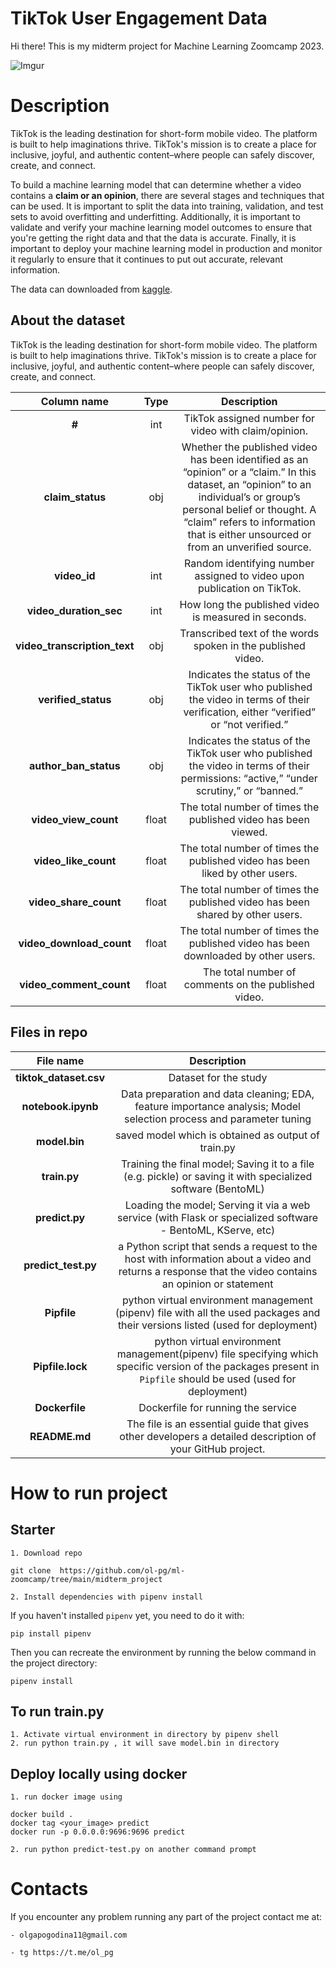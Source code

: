 # TikTok User Engagement Data

Hi there! This is my midterm project for Machine Learning Zoomcamp 2023.

![Imgur](https://www.internetmatters.org/wp-content/uploads/2019/04/Tik_Tok_logo.png)

# Description

TikTok is the leading destination for short-form mobile video. The platform is built to help imaginations thrive. TikTok's mission is to create a place for inclusive, joyful, and authentic content–where people can safely discover, create, and connect.

To build a machine learning model that can determine whether a video contains a **claim or an opinion**, there are several stages and techniques that can be used. It is important to split the data into training, validation, and test sets to avoid overfitting and underfitting. Additionally, it is important to validate and verify your machine learning model outcomes to ensure that you're getting the right data and that the data is accurate. Finally, it is important to deploy your machine learning model in production and monitor it regularly to ensure that it continues to put out accurate, relevant information.

The data can downloaded from [kaggle](https://www.kaggle.com/datasets/yakhyojon/tiktok/data).

## About the dataset

TikTok is the leading destination for short-form mobile video. The platform is built to help imaginations thrive. TikTok's mission is to create a place for inclusive, joyful, and authentic content–where people can safely discover, create, and connect.


|  Column name  |             Type             |  Description  |
|:--------:|:-----------------------------------:|:-----------------------------------:|
|    **#**   |  int  |   TikTok assigned number for video with claim/opinion.    |
|    **claim_status**   |  obj |    Whether the published video has been identified as an “opinion” or a “claim.” In this dataset, an “opinion”  to an individual’s or group’s personal belief or thought. A “claim” refers to information that is either unsourced or from an unverified source.  | 
|    **video_id**   |  int |    Random identifying number assigned to video upon publication on TikTok.  |
|   **video_duration_sec**   | int | How long the published video is measured in seconds. |
| **video_transcription_text** |    obj  | Transcribed text of the words spoken in the published video. |
| **verified_status** |  obj | Indicates the status of the TikTok user who published the video in terms of their verification, either “verified” or “not verified.”| 
|  **author_ban_status**  | obj  |Indicates the status of the TikTok user who published the video in terms of their permissions: “active,” “under scrutiny,” or “banned.” | 
| **video_view_count**  |  float | The total number of times the published video has been viewed. |
| **video_like_count**  |  float | The total number of times the published video has been liked by other users. |
| **video_share_count**  |  float | The total number of times the published video has been shared by other users. |
| **video_download_count**  |  float | The total number of times the published video has been downloaded by other users. |
| **video_comment_count**  |  float |  The total number of comments on the published video. |

## Files in repo
|  File name |      Description       |
|:--------:|:-----------------------------------:|
|    **tiktok_dataset.csv**   |  Dataset for the study |
|    **notebook.ipynb**   |  Data preparation and data cleaning; EDA, feature importance analysis; Model selection process and parameter tuning |
|    **model.bin**   |  saved model which is obtained as output of train.py |
|    **train.py**   |  Training the final model; Saving it to a file (e.g. pickle) or saving it with specialized software (BentoML) |
|    **predict.py**   |  Loading the model; Serving it via a web service (with Flask or specialized software - BentoML, KServe, etc)|
|    **predict_test.py**   |  a Python script that sends a request to the host with information about a video and returns a response that the video contains an opinion or statement |
|    **Pipfile**   |  python virtual environment management (pipenv) file with all the used packages and their versions listed (used for deployment)|
|    **Pipfile.lock**   |  python virtual environment management(pipenv) file specifying which specific version of the packages present in `Pipfile` should be used (used for deployment)|
|    **Dockerfile**   |  Dockerfile for running the service|
|    **README.md**   |  The file is an essential guide that gives other developers a detailed description of your GitHub project. | 



# How to run project

## Starter
    1. Download repo 
```
git clone  https://github.com/ol-pg/ml-zoomcamp/tree/main/midterm_project
``` 
    2. Install dependencies with pipenv install

If you haven't installed `pipenv` yet, you need to do it with:
```
pip install pipenv
```
Then you can recreate the environment by running the below command in the project directory:
```
pipenv install
```

## To run train.py
    1. Activate virtual environment in directory by pipenv shell
    2. run python train.py , it will save model.bin in directory

## Deploy locally using docker
    1. run docker image using 
```
docker build . 
docker tag <your_image> predict
docker run -p 0.0.0.0:9696:9696 predict 
``` 
    2. run python predict-test.py on another command prompt

# Contacts
If you encounter any problem running any part of the project contact me at:

    - olgapogodina11@gmail.com

    - tg https://t.me/ol_pg

